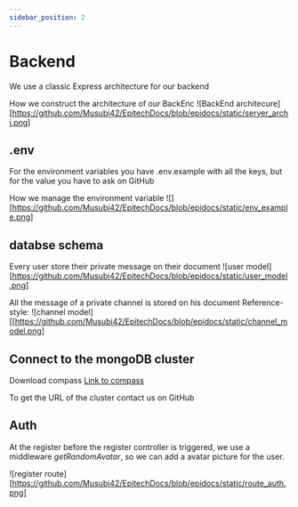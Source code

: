 ```yaml
---
sidebar_position: 2
---
```


# Backend

We use a classic Express architecture for our backend

How we construct the architecture of our BackEnc
![BackEnd architecure][https://github.com/Musubi42/EpitechDocs/blob/epidocs/static/server_archi.png]

## .env

For the environment variables you have .env.example with all the keys, but for the value you have to ask on GitHub

How we manage the environment variable 
![][https://github.com/Musubi42/EpitechDocs/blob/epidocs/static/env_example.png]


## databse schema

Every user store their private message on their document
![user model][https://github.com/Musubi42/EpitechDocs/blob/epidocs/static/user_model.png]


All the message of a private channel is stored on his document 
Reference-style: 
![channel model][[https://github.com/Musubi42/EpitechDocs/blob/epidocs/static/channel_model.png]


## Connect to the mongoDB cluster

Download compass
[Link to compass](https://www.mongodb.com/try/download/compass)

To get the URL of the cluster contact us on GitHub

## Auth

At the register before the register controller is triggered, we use a middleware *getRandomAvatar*, so we can add a avatar picture for the user.

![register route][https://github.com/Musubi42/EpitechDocs/blob/epidocs/static/route_auth.png]


